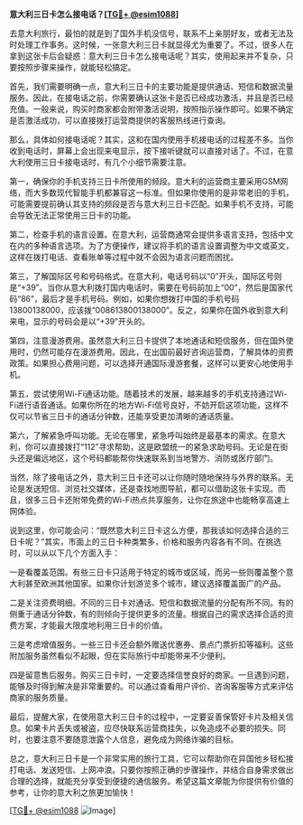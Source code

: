 **意大利三日卡怎么接电话？[[TG💪+ @esim1088](https://t.me/s/esim1088)]**

去意大利旅行，最怕的就是到了国外手机没信号，联系不上亲朋好友，或者无法及时处理工作事务。这时候，一张意大利三日卡就显得尤为重要了。不过，很多人在拿到这张卡后会疑惑：意大利三日卡怎么接电话呢？其实，使用起来并不复杂，只要按照步骤来操作，就能轻松搞定。

首先，我们需要明确一点，意大利三日卡的主要功能是提供通话、短信和数据流量服务。因此，在接电话之前，你需要确认这张卡是否已经成功激活，并且是否已经充值。一般来说，购买时商家都会附带激活说明，按照指示操作即可。如果不确定是否激活成功，可以直接拨打运营商提供的客服热线进行查询。

那么，具体如何接电话呢？其实，这和在国内使用手机接电话的过程差不多。当你收到电话时，屏幕上会出现来电显示，按下接听键就可以直接对话了。不过，在意大利使用三日卡接电话时，有几个小细节需要注意。

第一，确保你的手机支持三日卡所使用的频段。意大利的运营商主要采用GSM网络，而大多数现代智能手机都兼容这一标准。但如果你使用的是非常老旧的手机，可能需要提前确认其支持的频段是否与意大利三日卡匹配。如果手机不支持，可能会导致无法正常使用三日卡的功能。

第二，检查手机的语言设置。在意大利，运营商通常会提供多语言支持，包括中文在内的多种语言选项。为了方便操作，建议将手机的语言设置调整为中文或英文，这样在拨打电话、查看账单等过程中就不会因为语言问题而困扰。

第三，了解国际区号和号码格式。在意大利，电话号码以“0”开头，国际区号则是“+39”。当你从意大利拨打国内电话时，需要在号码前加上“00”，然后是国家代码“86”，最后才是手机号码。例如，如果你想拨打中国的手机号码13800138000，应该拨“008613800138000”。反之，如果你在国外收到意大利来电，显示的号码会是以“+39”开头的。

第四，注意漫游费用。虽然意大利三日卡提供了本地通话和短信服务，但在国外使用时，仍然可能存在漫游费用。因此，在出国前最好咨询运营商，了解具体的资费政策。如果担心费用问题，可以选择开通国际漫游套餐，这样可以更安心地使用手机。

第五，尝试使用Wi-Fi通话功能。随着技术的发展，越来越多的手机支持通过Wi-Fi进行语音通话。如果你所在的地方Wi-Fi信号良好，不妨开启这项功能，这样不仅可以节省三日卡的通话分钟数，还能享受更加清晰的通话质量。

第六，了解紧急呼叫功能。无论在哪里，紧急呼叫始终是最基本的需求。在意大利，你可以直接拨打“112”寻求帮助，这是欧盟统一的紧急求助号码。无论是在街头还是偏远地区，这个号码都能帮你快速联系到当地警方、消防或医疗部门。

当然，除了接电话之外，意大利三日卡还可以让你随时随地保持与外界的联系。无论是发送短信、浏览社交媒体，还是查找地图导航，都可以借助这张卡实现。而且，很多三日卡还附带免费的Wi-Fi热点共享服务，让你在旅途中也能畅享高速上网体验。

说到这里，你可能会问：“既然意大利三日卡这么方便，那我该如何选择合适的三日卡呢？”其实，市面上的三日卡种类繁多，价格和服务内容各有不同。在挑选时，可以从以下几个方面入手：

一是看覆盖范围。有些三日卡只适用于特定的城市或区域，而另一些则覆盖整个意大利甚至欧洲其他国家。如果你计划游览多个城市，建议选择覆盖面广的产品。

二是关注资费明细。不同的三日卡对通话、短信和数据流量的分配有所不同。有的侧重于通话分钟数，有的则倾向于提供更多的流量。根据自己的需求选择合适的资费方案，才能最大限度地利用三日卡的价值。

三是考虑增值服务。一些三日卡还会额外赠送优惠券、景点门票折扣等福利。这些附加服务虽然看似不起眼，但在实际旅行中却能带来不少便利。

四是留意售后服务。购买三日卡时，一定要选择信誉良好的商家。一旦遇到问题，能够及时得到解决是非常重要的。可以通过查看用户评价、咨询客服等方式来评估商家的服务质量。

最后，提醒大家，在使用意大利三日卡的过程中，一定要妥善保管好卡片及相关信息。如果卡片丢失或被盗，应尽快联系运营商挂失，以免造成不必要的损失。同时，也要注意不要随意泄露个人信息，避免成为网络诈骗的目标。

总之，意大利三日卡是一个非常实用的旅行工具，它可以帮助你在异国他乡轻松接打电话、发送短信、上网冲浪。只要你按照正确的步骤操作，并结合自身需求做出合理的选择，就能充分享受到便捷的通信服务。希望这篇文章能为你提供有价值的参考，让你的意大利之旅更加愉快！

[[TG💪+ @esim1088](https://t.me/s/esim1088) ![Image](https://i.postimg.cc/4NQfJmqS/Snipaste-2025-05-13-00-14-12.png)]